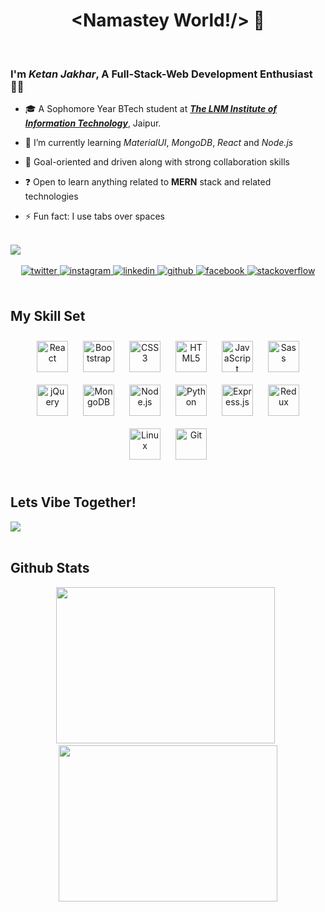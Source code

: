 # <div align="center"> <Namastey World!/> 🙏 </div>

<br/>

### I'm _**Ketan Jakhar**_, A Full-Stack-Web Development Enthusiast 👨‍💻 


- 🎓 A Sophomore Year BTech student at <a href="https://www.lnmiit.ac.in/" target="_blank">**_The LNM Institute of Information Technology_**</a>, Jaipur.  
  

- 🌱 I’m currently learning _MaterialUI_, _MongoDB_, _React_ and _Node.js_  
  

- 🔭 Goal-oriented and driven along with strong collaboration skills  
  

- ❓ Open to learn anything related to **MERN** stack and related technologies  
  

- ⚡ Fun fact: I use tabs over spaces  
  

<br/>

<div>
  <img src="https://komarev.com/ghpvc/?username=ketan-jakhar&&style=flat-square"/>
</div>

<br/>

<div align="center">  
  <a href="https://twitter.com/ketanjakhar29" target="_blank">
  <img src=https://img.shields.io/badge/twitter-%2300acee.svg?&style=for-the-badge&logo=twitter&logoColor=white alt=twitter style="margin-bottom: 5px;" />
  </a>
  <a href="https://instagram.com/youngstoneyy_" target="_blank">
  <img src=https://img.shields.io/badge/instagram-%23000000.svg?&style=for-the-badge&logo=instagram&logoColor=white alt=instagram style="margin-bottom: 5px;" />
  </a>
  <a href="https://linkedin.com/in/ketan-jakhar-841282191" target="_blank">
  <img src=https://img.shields.io/badge/linkedin-%231E77B5.svg?&style=for-the-badge&logo=linkedin&logoColor=white alt=linkedin style="margin-bottom: 5px;" />
  </a>
  <a href="https://github.com/ketan-jakhar" target="_blank">
  <img src=https://img.shields.io/badge/github-%2324292e.svg?&style=for-the-badge&logo=github&logoColor=white alt=github style="margin-bottom: 5px;" />
  </a>
  <a href="https://www.facebook.com/ketanjakhar29" target="_blank">
  <img src=https://img.shields.io/badge/facebook-%232E87FB.svg?&style=for-the-badge&logo=facebook&logoColor=white alt=facebook style="margin-bottom: 5px;" />
  </a>
  <a href="https://stackoverflow.com/users/15199431/ketan-jakhar" target="_blank">
  <img src=https://img.shields.io/badge/stackoverflow-%23F28032.svg?&style=for-the-badge&logo=stackoverflow&logoColor=white alt=stackoverflow style="margin-bottom: 5px;" />
  </a>
</div>

<br/>

## My Skill Set  

<div align="center">  
  <img style="margin: 10px" src="https://profilinator.rishav.dev/skills-assets/react-original-wordmark.svg" alt="React" height="50" />  
  <img style="margin: 10px" src="https://profilinator.rishav.dev/skills-assets/bootstrap-plain.svg" alt="Bootstrap" height="50" />  
  <img style="margin: 10px" src="https://profilinator.rishav.dev/skills-assets/css3-original-wordmark.svg" alt="CSS3" height="50" />  
  <img style="margin: 10px" src="https://profilinator.rishav.dev/skills-assets/html5-original-wordmark.svg" alt="HTML5" height="50" />  
  <img style="margin: 10px" src="https://profilinator.rishav.dev/skills-assets/javascript-original.svg" alt="JavaScript" height="50" />  
  <img style="margin: 10px" src="https://profilinator.rishav.dev/skills-assets/sass-original.svg" alt="Sass" height="50" />  
  <img style="margin: 10px" src="https://profilinator.rishav.dev/skills-assets/jquery.png" alt="jQuery" height="50" />   
  <img style="margin: 10px" src="https://profilinator.rishav.dev/skills-assets/mongodb-original-wordmark.svg" alt="MongoDB" height="50" />  
  <img style="margin: 10px" src="https://profilinator.rishav.dev/skills-assets/nodejs-original-wordmark.svg" alt="Node.js" height="50" />  
  <img style="margin: 10px" src="https://profilinator.rishav.dev/skills-assets/python-original.svg" alt="Python" height="50" />  
  <img style="margin: 10px" src="https://profilinator.rishav.dev/skills-assets/express-original-wordmark.svg" alt="Express.js" height="50" />  
  <img style="margin: 10px" src="https://profilinator.rishav.dev/skills-assets/redux-original.svg" alt="Redux" height="50" />   
  <img style="margin: 10px" src="https://profilinator.rishav.dev/skills-assets/linux-original.svg" alt="Linux" height="50" />  
  <img style="margin: 10px" src="https://profilinator.rishav.dev/skills-assets/git-scm-icon.svg" alt="Git" height="50" />  
</div>

<br/>  

## Lets Vibe Together!
<div>
  <a href="https://spotify-github-profile.vercel.app/api/view?uid=52ufmc458cpvjil2bkvv82f0n&redirect=true">
  <img src="https://spotify-github-profile.vercel.app/api/view?uid=52ufmc458cpvjil2bkvv82f0n&cover_image=true&theme=novatorem" />
  </a>
</div>

<br/>

## Github Stats  

<div align="center">
  <a href="#"><img src="https://github-readme-stats.vercel.app/api/?username=ketan-jakhar&theme=dracula" width="350" height="250" ></a>
    &nbsp;
  <a href="#"><img src="https://github-readme-stats.vercel.app/api/top-langs/?username=ketan-jakhar&theme=dracula" width="350" height="250" ></a>
</div> 

<br/>
